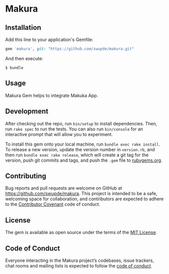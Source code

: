 # Makura



## Installation

Add this line to your application's Gemfile:

```ruby
gem 'makura', git: "https://github.com/swupde/makura.git"
```

And then execute:

    $ bundle

## Usage

Makura Gem helps to integrate Makuka App.

## Development

After checking out the repo, run `bin/setup` to install dependencies. Then, run `rake spec` to run the tests. You can also run `bin/console` for an interactive prompt that will allow you to experiment.

To install this gem onto your local machine, run `bundle exec rake install`. To release a new version, update the version number in `version.rb`, and then run `bundle exec rake release`, which will create a git tag for the version, push git commits and tags, and push the `.gem` file to [rubygems.org](https://rubygems.org).

## Contributing

Bug reports and pull requests are welcome on GitHub at https://github.com/swupde/makura. This project is intended to be a safe, welcoming space for collaboration, and contributors are expected to adhere to the [Contributor Covenant](http://contributor-covenant.org) code of conduct.

## License

The gem is available as open source under the terms of the [MIT License](https://opensource.org/licenses/MIT).

## Code of Conduct

Everyone interacting in the Makura project’s codebases, issue trackers, chat rooms and mailing lists is expected to follow the [code of conduct](https://github.com/swupde/makura/blob/master/CODE_OF_CONDUCT.md).
